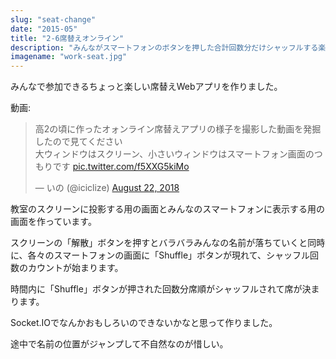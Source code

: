 ```yaml
---
slug: "seat-change"
date: "2015-05"
title: "2-6席替えオンライン"
description: "みんながスマートフォンのボタンを押した合計回数分だけシャッフルする楽しい席替えを考えました。"
imagename: "work-seat.jpg"
---
```


みんなで参加できるちょっと楽しい席替えWebアプリを作りました。

動画:

<blockquote class="twitter-tweet" data-lang="en"><p lang="ja" dir="ltr">高2の頃に作ったオォンライン席替えアプリの様子を撮影した動画を発掘したので見てください<br>大ウィンドウはスクリーン、小さいウィンドウはスマートフォン画面のつもりです <a href="https://t.co/f5XXG5kiMo">pic.twitter.com/f5XXG5kiMo</a></p>&mdash; いの (@iciclize) <a href="https://twitter.com/iciclize/status/1032304396581752832?ref_src=twsrc%5Etfw">August 22, 2018</a></blockquote>

教室のスクリーンに投影する用の画面とみんなのスマートフォンに表示する用の画面を作っています。

スクリーンの「解散」ボタンを押すとバラバラみんなの名前が落ちていくと同時に、各々のスマートフォンの画面に「Shuffle」ボタンが現れて、シャッフル回数のカウントが始まります。

時間内に「Shuffle」ボタンが押された回数分席順がシャッフルされて席が決まります。

Socket.IOでなんかおもしろいのできないかなと思って作りました。

途中で名前の位置がジャンプして不自然なのが惜しい。